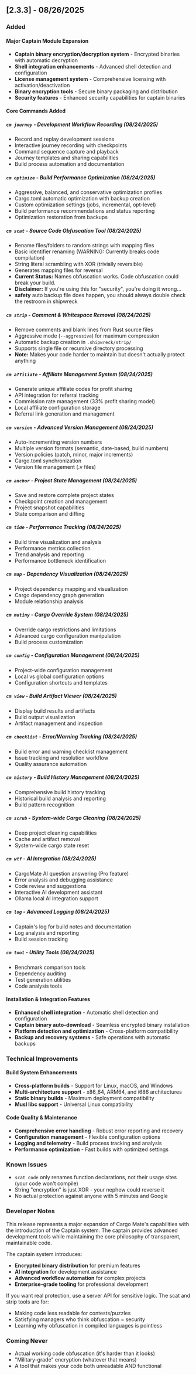 ## [2.3.3] - 08/26/2025

### Added

#### Major Captain Module Expansion
- **Captain binary encryption/decryption system** - Encrypted binaries with automatic decryption
- **Shell integration enhancements** - Advanced shell detection and configuration
- **License management system** - Comprehensive licensing with activation/deactivation
- **Binary encryption tools** - Secure binary packaging and distribution
- **Security features** - Enhanced security capabilities for captain binaries

#### Core Commands Added

##### `cm journey` - Development Workflow Recording (08/24/2025)
- Record and replay development sessions
- Interactive journey recording with checkpoints
- Command sequence capture and playback
- Journey templates and sharing capabilities
- Build process automation and documentation

##### `cm optimize` - Build Performance Optimization (08/24/2025)
- Aggressive, balanced, and conservative optimization profiles
- Cargo.toml automatic optimization with backup creation
- Custom optimization settings (jobs, incremental, opt-level)
- Build performance recommendations and status reporting
- Optimization restoration from backups

##### `cm scat` - Source Code Obfuscation Tool (08/24/2025)
- Rename files/folders to random strings with mapping files
- Basic identifier renaming (WARNING: Currently breaks code compilation)
- String literal scrambling with XOR (trivially reversible)
- Generates mapping files for reversal
- **Current Status:** Names obfuscation works. Code obfuscation could break your build.
- **Disclaimer:** If you're using this for "security", you're doing it wrong...
- **safety** auto backup file does happen, you should always double check the restroom in shipwreck

##### `cm strip` - Comment & Whitespace Removal (08/24/2025)
- Remove comments and blank lines from Rust source files
- Aggressive mode (`--aggressive`) for maximum compression
- Automatic backup creation in `.shipwreck/strip/`
- Supports single file or recursive directory processing
- **Note:** Makes your code harder to maintain but doesn't actually protect anything

##### `cm affiliate` - Affiliate Management System (08/24/2025)
- Generate unique affiliate codes for profit sharing
- API integration for referral tracking
- Commission rate management (33% profit sharing model)
- Local affiliate configuration storage
- Referral link generation and management

##### `cm version` - Advanced Version Management (08/24/2025)
- Auto-incrementing version numbers
- Multiple version formats (semantic, date-based, build numbers)
- Version policies (patch, minor, major increments)
- Cargo.toml synchronization
- Version file management (.v files)

##### `cm anchor` - Project State Management (08/24/2025)
- Save and restore complete project states
- Checkpoint creation and management
- Project snapshot capabilities
- State comparison and diffing

##### `cm tide` - Performance Tracking (08/24/2025)
- Build time visualization and analysis
- Performance metrics collection
- Trend analysis and reporting
- Performance bottleneck identification

##### `cm map` - Dependency Visualization (08/24/2025)
- Project dependency mapping and visualization
- Cargo dependency graph generation
- Module relationship analysis

##### `cm mutiny` - Cargo Override System (08/24/2025)
- Override cargo restrictions and limitations
- Advanced cargo configuration manipulation
- Build process customization

##### `cm config` - Configuration Management (08/24/2025)
- Project-wide configuration management
- Local vs global configuration options
- Configuration shortcuts and templates

##### `cm view` - Build Artifact Viewer (08/24/2025)
- Display build results and artifacts
- Build output visualization
- Artifact management and inspection

##### `cm checklist` - Error/Warning Tracking (08/24/2025)
- Build error and warning checklist management
- Issue tracking and resolution workflow
- Quality assurance automation

##### `cm history` - Build History Management (08/24/2025)
- Comprehensive build history tracking
- Historical build analysis and reporting
- Build pattern recognition

##### `cm scrub` - System-wide Cargo Cleaning (08/24/2025)
- Deep project cleaning capabilities
- Cache and artifact removal
- System-wide cargo state reset

##### `cm wtf` - AI Integration (08/24/2025)
- CargoMate AI question answering (Pro feature)
- Error analysis and debugging assistance
- Code review and suggestions
- Interactive AI development assistant
- Ollama local AI integration support

##### `cm log` - Advanced Logging (08/24/2025)
- Captain's log for build notes and documentation
- Log analysis and reporting
- Build session tracking

##### `cm tool` - Utility Tools (08/24/2025)
- Benchmark comparison tools
- Dependency auditing
- Test generation utilities
- Code analysis tools

#### Installation & Integration Features
- **Enhanced shell integration** - Automatic shell detection and configuration
- **Captain binary auto-download** - Seamless encrypted binary installation
- **Platform detection and optimization** - Cross-platform compatibility
- **Backup and recovery systems** - Safe operations with automatic backups

### Technical Improvements

#### Build System Enhancements
- **Cross-platform builds** - Support for Linux, macOS, and Windows
- **Multi-architecture support** - x86_64, ARM64, and i686 architectures
- **Static binary builds** - Maximum deployment compatibility
- **Musl libc support** - Universal Linux compatibility

#### Code Quality & Maintenance
- **Comprehensive error handling** - Robust error reporting and recovery
- **Configuration management** - Flexible configuration options
- **Logging and telemetry** - Build process tracking and analysis
- **Performance optimization** - Fast builds with optimized settings

### Known Issues
- `scat code` only renames function declarations, not their usage sites (your code won't compile)
- String "encryption" is just XOR - your nephew could reverse it
- No actual protection against anyone with 5 minutes and Google

### Developer Notes
This release represents a major expansion of Cargo Mate's capabilities with the introduction of the Captain system. The captain provides advanced development tools while maintaining the core philosophy of transparent, maintainable code.

The captain system introduces:
- **Encrypted binary distribution** for premium features
- **AI integration** for development assistance
- **Advanced workflow automation** for complex projects
- **Enterprise-grade tooling** for professional development

If you want real protection, use a server API for sensitive logic. The scat and strip tools are for:
- Making code less readable for contests/puzzles
- Satisfying managers who think obfuscation = security
- Learning why obfuscation in compiled languages is pointless

### Coming Never
- Actual working code obfuscation (it's harder than it looks)
- "Military-grade" encryption (whatever that means)
- A tool that makes your code both unreadable AND functional

